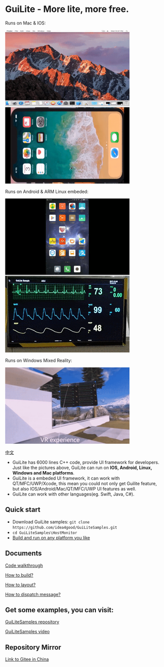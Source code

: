 # GuiLite - More lite, more free.
Runs on Mac & IOS:

![Mac](doc/Mac.gif) ![IOS](doc/Ios.landscape.gif)

Runs on Android & ARM Linux embeded:

![Android](doc/Android.gif) ![Linux](doc/Linux.gif)

Runs on Windows Mixed Reality:

![Win MR](doc/WinMR.gif)

[中文](doc/README-cn.md)

- GuiLite has 6000 lines C++ code, provide UI framework for developers. Just like the pictures above, GuiLite can run on **IOS, Android, Linux, Windows and Mac platforms**.
- GuiLite is a embeded UI framework, it can work with QT/MFC/UWP/Xcode, this mean you could not only get Guilite feature, but also IOS/Android/Mac/QT/MFC/UWP UI features as well.
- GuiLite can work with other languages(eg. Swift, Java, C#).

## Quick start
- Download GuiLite samples: `git clone https://github.com/idea4good/GuiLiteSamples.git`
- `cd GuiLiteSamples\HostMonitor`
- [Build and run on any platform you like](https://github.com/idea4good/GuiLiteSamples/blob/master/HostMonitor/README.md)

## Documents
[Code walkthrough](doc/CodeWalkthough.md)

[How to build?](doc/HowToBuild.md)

[How to layout?](doc/HowLayoutWork.md)

[How to dispatch message?](doc/HowMessageWork.md)

## Get some examples, you can visit:
[GuiLiteSamples repository](https://github.com/idea4good/GuiLiteSamples)

[GuiLiteSamples video](https://www.youtube.com/watch?v=grqXEz3bdC0)

## Repository Mirror
[Link to Gitee in China](https://gitee.com/idea4good/GuiLite)
